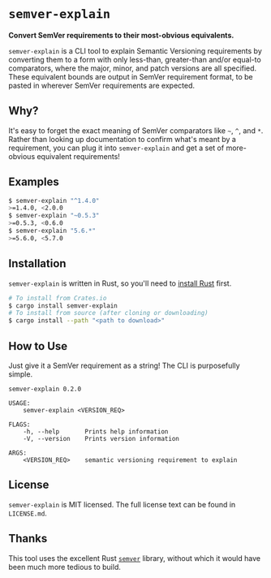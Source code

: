 # `semver-explain`

__Convert SemVer requirements to their most-obvious equivalents.__

`semver-explain` is a CLI tool to explain Semantic Versioning requirements by converting them to a form with only less-than, greater-than and/or equal-to comparators, where the major, minor, and patch versions are all specified. These equivalent bounds are output in SemVer requirement format, to be pasted in wherever SemVer requirements are expected.

## Why?

It's easy to forget the exact meaning of SemVer comparators like `~`, `^`, and `*`. Rather than looking up documentation to confirm what's meant by a requirement, you can plug it into `semver-explain` and get a set of more-obvious equivalent requirements!

## Examples

```sh
$ semver-explain "^1.4.0"
>=1.4.0, <2.0.0
$ semver-explain "~0.5.3"
>=0.5.3, <0.6.0
$ semver-explain "5.6.*"
>=5.6.0, <5.7.0
```

## Installation

`semver-explain` is written in Rust, so you'll need to [install Rust][install_rust] first.

```sh
# To install from Crates.io
$ cargo install semver-explain
# To install from source (after cloning or downloading)
$ cargo install --path "<path to download>"
```

## How to Use

Just give it a SemVer requirement as a string! The CLI is purposefully simple.

```
semver-explain 0.2.0

USAGE:
    semver-explain <VERSION_REQ>

FLAGS:
    -h, --help       Prints help information
    -V, --version    Prints version information

ARGS:
    <VERSION_REQ>    semantic versioning requirement to explain
```

## License

`semver-explain` is MIT licensed. The full license text can be found in `LICENSE.md`.

## Thanks

This tool uses the excellent Rust [`semver`][semver] library, without which it would have been much more tedious to build.

[install_rust]: https://www.rust-lang.org/tools/install "Link to Rust installation instructions."
[semver]: https://crates.io/crates/semver "Link to the semver crate"


